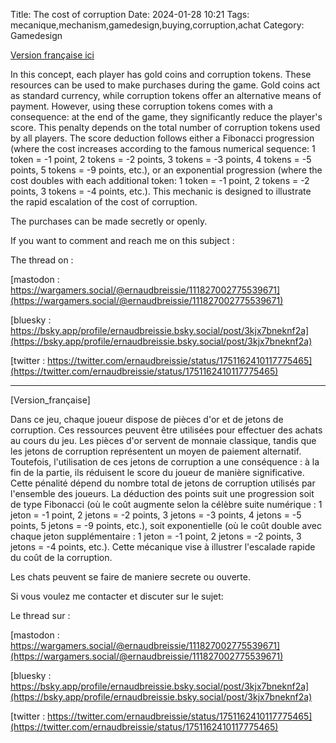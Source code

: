 Title: The cost of corruption
Date: 2024-01-28 10:21
Tags: mecanique,mechanism,gamedesign,buying,corruption,achat
Category: Gamedesign


[Version française ici](#Version_française)

In this concept, each player has gold coins and corruption tokens. These resources can be used to make purchases during the game. Gold coins act as standard currency, while corruption tokens offer an alternative means of payment. However, using these corruption tokens comes with a consequence: at the end of the game, they significantly reduce the player's score. This penalty depends on the total number of corruption tokens used by all players. The score deduction follows either a Fibonacci progression (where the cost increases according to the famous numerical sequence: 1 token = -1 point, 2 tokens = -2 points, 3 tokens = -3 points, 4 tokens = -5 points, 5 tokens = -9 points, etc.), or an exponential progression (where the cost doubles with each additional token: 1 token = -1 point, 2 tokens = -2 points, 3 tokens = -4 points, etc.). This mechanic is designed to illustrate the rapid escalation of the cost of corruption.

The purchases can be made secretly or openly.

If you want to comment and reach me on this subject :

The thread on :

[mastodon : https://wargamers.social/@ernaudbreissie/111827002775539671](https://wargamers.social/@ernaudbreissie/111827002775539671)


[bluesky : https://bsky.app/profile/ernaudbreissie.bsky.social/post/3kjx7bneknf2a](https://bsky.app/profile/ernaudbreissie.bsky.social/post/3kjx7bneknf2a)


[twitter : https://twitter.com/ernaudbreissie/status/1751162410117775465](https://twitter.com/ernaudbreissie/status/1751162410117775465)

__________________



[Version_française]



Dans ce jeu, chaque joueur dispose de pièces d'or et de jetons de corruption. Ces ressources peuvent être utilisées pour effectuer des achats au cours du jeu. Les pièces d'or servent de monnaie classique, tandis que les jetons de corruption représentent un moyen de paiement alternatif. Toutefois, l'utilisation de ces jetons de corruption a une conséquence : à la fin de la partie, ils réduisent le score du joueur de manière significative. Cette pénalité dépend du nombre total de jetons de corruption utilisés par l'ensemble des joueurs. La déduction des points suit une progression soit de type Fibonacci (où le coût augmente selon la célèbre suite numérique : 1 jeton = -1 point, 2 jetons = -2 points, 3 jetons = -3 points, 4 jetons = -5 points, 5 jetons = -9 points, etc.), soit exponentielle (où le coût double avec chaque jeton supplémentaire : 1 jeton = -1 point, 2 jetons = -2 points, 3 jetons = -4 points, etc.). Cette mécanique vise à illustrer l'escalade rapide du coût de la corruption.

Les chats peuvent se faire de maniere secrete ou ouverte.



Si vous voulez me contacter et discuter sur le sujet:

Le thread sur :



[mastodon : https://wargamers.social/@ernaudbreissie/111827002775539671](https://wargamers.social/@ernaudbreissie/111827002775539671)


[bluesky : https://bsky.app/profile/ernaudbreissie.bsky.social/post/3kjx7bneknf2a](https://bsky.app/profile/ernaudbreissie.bsky.social/post/3kjx7bneknf2a)


[twitter : https://twitter.com/ernaudbreissie/status/1751162410117775465](https://twitter.com/ernaudbreissie/status/1751162410117775465)

